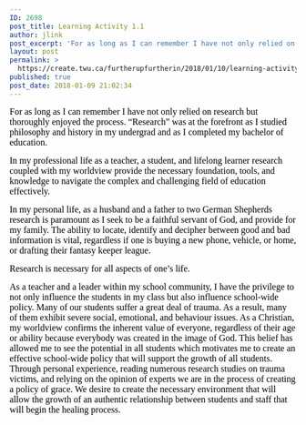 ```yaml
---
ID: 2698
post_title: Learning Activity 1.1
author: jlink
post_excerpt: 'For as long as I can remember I have not only relied on research but thoroughly enjoyed the process. &ldquo;Research&rdquo; was at the forefront as I studied philosophy and history in my undergrad and as I completed my bachelor of education. In my professional life as a teacher, a student, and lifelong learner research coupled &hellip; <p><a href="https://create.twu.ca/furtherupfurtherin/2018/01/10/learning-activity-1-1/">Continue reading<span> "Learning Activity 1.1"</span></a></p>'
layout: post
permalink: >
  https://create.twu.ca/furtherupfurtherin/2018/01/10/learning-activity-1-1/
published: true
post_date: 2018-01-09 21:02:34
---
```

<span style="margin: 0px; font-family: 'Times New Roman',serif; font-size: 12pt;"><span style="color: #000000;">For as long as I can remember I have not only relied on research but thoroughly enjoyed the process. “Research” was at the forefront as I studied philosophy and history in my undergrad and as I completed my bachelor of education. </span></span>

<span style="margin: 0px; font-family: 'Times New Roman',serif; font-size: 12pt;"><span style="color: #000000;">In my professional life as a teacher, a student, and lifelong learner research coupled with my worldview provide the necessary foundation, tools, and knowledge to navigate the complex and challenging field of education effectively.</span></span>

<span style="margin: 0px; font-family: 'Times New Roman',serif; font-size: 12pt;"><span style="color: #000000;">In my personal life, as a husband and a father to two German Shepherds research is paramount as I seek to be a faithful servant of God, and provide for my family. The ability to locate, identify and decipher between good and bad information is vital, regardless if one is buying a new phone, vehicle, or home, or drafting their fantasy keeper league. </span></span>

<span style="margin: 0px; font-family: 'Times New Roman',serif; font-size: 12pt;"><span style="color: #000000;">Research is necessary for all aspects of one’s life.</span></span>

<span style="margin: 0px; font-family: 'Times New Roman',serif; font-size: 12pt;"><span style="color: #000000;">As a teacher and a leader within my school community, I have the privilege to not only influence the students in my class but also influence school-wide policy. Many of our students suffer a great deal of trauma. As a result, many of them exhibit severe social, emotional, and behaviour issues. As a Christian, my worldview confirms the inherent value of everyone, regardless of their age or ability because everybody was created in the image of God. This belief has allowed me to see the potential in all students which motivates me to create an effective school-wide policy that will support the growth of all students. Through personal experience, reading numerous research studies on trauma victims, and relying on the opinion of experts we are in the process of creating a policy of grace. We desire to create the necessary environment that will allow the growth of an authentic relationship between students and staff that will begin the healing process. </span></span>